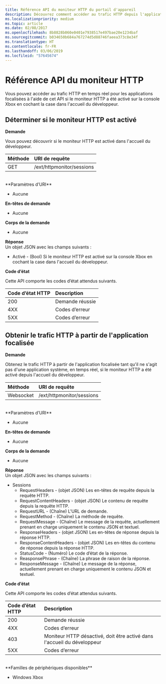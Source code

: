```yaml
---
title: Référence API du moniteur HTTP du portail d'appareil
description: Découvrez comment accéder au trafic HTTP depuis l'application focalisée sur une Xbox.
ms.localizationpriority: medium
ms.topic: article
ms.date: 02/08/2017
ms.openlocfilehash: 8b8828b060e0401e7938517e497bae20e1234baf
ms.sourcegitcommit: b034650b684a767274d5d88746faeea373c8e34f
ms.translationtype: HT
ms.contentlocale: fr-FR
ms.lasthandoff: 03/06/2019
ms.locfileid: "57645674"
---
```

# <a name="http-monitor-api-reference"></a>Référence API du moniteur HTTP   
Vous pouvez accéder au trafic HTTP en temps réel pour les applications focalisées à l'aide de cet API si le moniteur HTTP a été activé sur la console Xbox en cochant la case dans l'accueil du développeur.

## <a name="get-if-the-http-monitor-is-enabled"></a>Déterminer si le moniteur HTTP est activé

**Demande**

Vous pouvez découvrir si le moniteur HTTP est activé dans l'accueil du développeur.

Méthode      | URI de requête
:------     | :-----
GET | /ext/httpmonitor/sessions
<br />
**Paramètres d’URI**

- Aucune

**En-têtes de demande**

- Aucune

**Corps de la demande**

- Aucune

**Réponse**   
Un objet JSON avec les champs suivants :

* Activé - (Bool) Si le moniteur HTTP est activé sur la console Xbox en cochant la case dans l'accueil du développeur.

**Code d’état**

Cette API comporte les codes d’état attendus suivants.

Code d’état HTTP      | Description
:------     | :-----
200 | Demande réussie
4XX | Codes d’erreur
5XX | Codes d’erreur

## <a name="get-http-traffic-from-the-focused-app"></a>Obtenir le trafic HTTP à partir de l'application focalisée
**Demande**

Obtenez le trafic HTTP à partir de l'application focalisée tant qu'il ne s'agit pas d'une application système, en temps réel, si le moniteur HTTP a été activé depuis l'accueil du développeur.

Méthode      | URI de requête
:------     | :-----
Websocket | /ext/httpmonitor/sessions
<br />
**Paramètres d’URI**

- Aucune

**En-têtes de demande**

- Aucune

**Corps de la demande**

- Aucune

**Réponse**   
Un objet JSON avec les champs suivants :

* Sessions
    * RequestHeaders - (objet JSON) Les en-têtes de requête depuis la requête HTTP.
    * RequestContentHeaders - (objet JSON) Le contenu de requête depuis la requête HTTP.
    * RequestURL - (Chaîne) L'URL de demande.
    * RequestMethod - (Chaîne) La méthode de requête.
    * RequestMessage - (Chaîne) Le message de la requête, actuellement prenant en charge uniquement le contenu JSON et textuel.
    * ResponseHeaders - (objet JSON) Les en-têtes de réponse depuis la réponse HTTP.
    * ResponseContentHeaders - (objet JSON) Les en-têtes du contenu de réponse depuis la réponse HTTP.
    * StatusCode - (Numéro) Le code d’état de la réponse.
    * ReasponsePhrase - (Chaîne) La phrase de raison de la réponse.
    * ResponseMessage - (Chaîne) Le message de la réponse, actuellement prenant en charge uniquement le contenu JSON et textuel.

**Code d’état**

Cette API comporte les codes d’état attendus suivants.

Code d’état HTTP      | Description
:------     | :-----
200 | Demande réussie
4XX | Codes d’erreur
403 | Moniteur HTTP désactivé, doit être activé dans l'accueil du développeur
5XX | Codes d’erreur

<br />
**Familles de périphériques disponibles**

* Windows Xbox